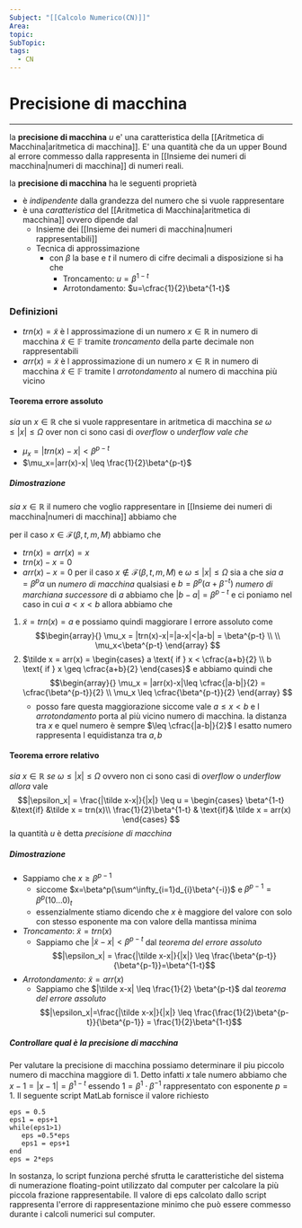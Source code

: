 ```yaml
---
Subject: "[[Calcolo Numerico(CN)]]"
Area: 
topic: 
SubTopic: 
tags:
  - CN
---
```


# Precisione di macchina
---
la __precisione di macchina__ $u$ e' una caratteristica della [[Aritmetica di Macchina|aritmetica di macchina]].
E' una quantità che da un upper Bound al errore commesso dalla rappresenta in [[Insieme dei numeri di macchina|numeri di macchina]] di numeri reali.

 la __precisione di macchina__ ha le seguenti proprietà
- è _indipendente_ dalla grandezza del numero che si vuole rappresentare
- è una _caratteristica_ del [[Aritmetica di Macchina|aritmetica di macchina]] ovvero dipende dal 
	- Insieme dei [[Insieme dei numeri di macchina|numeri rappresentabili]] 
	- Tecnica di approssimazione 
		- con $\beta$ la base e  $t$ il numero di cifre decimali a disposizione si ha che 
			- Troncamento: $u=\beta^{1-t}$  
			- Arrotondamento: $u=\cfrac{1}{2}\beta^{1-t}$  



### Definizioni
- $trn(x) = \tilde x$ è l approssimazione di un numero $x \in \mathbb{R}$ in numero di macchina $\tilde x \in \mathbb{F}$ tramite _troncamento_ della parte decimale non rappresentabili  
- $arr(x)= \tilde x$ è l approssimazione di un numero $x \in \mathbb{R}$ in numero di macchina $\tilde x \in \mathbb{F}$ tramite l _arrotondamento_ al numero di macchina più vicino 

#### Teorema errore assoluto
_sia_ un   $x \in \mathbb{R}$ che si vuole rappresentare in aritmetica di macchina
_se_  $\omega \leq |x|\leq \Omega$ over non ci sono casi di _overflow_ o _underflow_ 
_vale che_
 - $\mu_x=|trn(x)-x| < \beta^{p-t}$
 - $\mu_x=|arr(x)-x| \leq \frac{1}{2}\beta^{p-t}$

##### Dimostrazione
_sia_ $x \in \mathbb{R}$ il numero che voglio rappresentare in [[Insieme dei numeri di macchina|numeri di macchina]] abbiamo che 

per il caso $x \in \mathscr{F}(\beta,t,m,M)$ abbiamo che 
- $trn(x)=arr(x)=x$
- $trn(x)-x =0$
- $arr(x) -x =0$
per il caso $x \not \in \mathscr{F}(\beta,t,m,M)$  e $\omega \leq |x| \leq \Omega$ sia a che 
_sia_ $a = \beta^p\alpha$ un _numero di macchina_ qualsiasi e $b = \beta^p(\alpha + \beta^{-t})$  _numero di marchiana successore_ di $a$ abbiamo che $|b-a| = \beta^{p-t}$
e ci poniamo nel caso in cui  $a < x < b$  allora abbiamo che 
1. $\tilde x = trn(x) = a$ e possiamo quindi maggiorare l errore assoluto come$$\begin{array}{}
  \mu_x = |trn(x)-x|=|a-x|<|a-b| = \beta^{p-t} \\  \\
  \mu_x<\beta^{p-t}
  \end{array}
$$
2. $\tilde x = arr(x) = \begin{cases} a \text{ if } x < \cfrac{a+b}{2} \\ b \text{ if } x \geq \cfrac{a+b}{2}  \end{cases}$ e abbiamo quindi che
	$$\begin{array}{}
\mu_x = |arr(x)-x|\leq \cfrac{|a-b|}{2} = \cfrac{\beta^{p-t}}{2}  \\
\mu_x \leq \cfrac{\beta^{p-t}}{2}
\end{array} $$
	- posso fare questa maggiorazione siccome vale $a \leq x < b$  e l _arrotondamento_ porta al più vicino numero di macchina. la distanza tra $x$ e quel numero è sempre $\leq \cfrac{|a-b|}{2}$  l esatto numero rappresenta l equidistanza tra  $a,b$

#### Teorema errore relativo
_sia_ $x \in \mathbb{R}$ 
_se_  $\omega \leq |x|\leq \Omega$ ovvero non ci sono casi di _overflow_ o _underflow_ 
_allora_ vale
$$|\epsilon_x| = \frac{|\tilde x-x|}{|x|} \leq u = 
\begin{cases}
\beta^{1-t} &\text{if} &\tilde  x = trn(x)\\
\frac{1}{2}\beta^{1-t} & \text{if}& \tilde x = arr(x)
\end{cases}
$$
la quantità $u$ è detta _precisione di macchina_ 
##### Dimostrazione
- Sappiamo che $x \geq \beta^{p-1}$
	- siccome $x=\beta^p(\sum^\infty_{i=1}d_{i}\beta^{-i})$ e $\beta^{p-1}= \beta^p(10\dots0)_t$
	- essenzialmente stiamo dicendo che $x$ è maggiore del valore con solo con stesso esponente ma con valore della mantissa minima
- _Troncamento_: $\tilde x = trn(x)$
	- Sappiamo che $|\tilde x-x| < \beta^{p-t}$ dal _teorema del errore assoluto_$$|\epsilon_x| = \frac{|\tilde x-x|}{|x|} \leq \frac{\beta^{p-t}}{\beta^{p-1}}=\beta^{1-t}$$
- _Arrotondamento_: $\tilde x = arr(x)$
	- Sappiamo che $|\tilde x-x| \leq \frac{1}{2} \beta^{p-t}$ dal _teorema del errore assoluto_ $$|\epsilon_x|=\frac{|\tilde x-x|}{|x|} \leq \frac{\frac{1}{2}\beta^{p-t}}{\beta^{p-1}} = \frac{1}{2}\beta^{1-t}$$

##### Controllare qual è la precisione di macchina
 Per valutare la precisione di macchina possiamo determinare il piu piccolo numero di macchina maggiore di $1$. Detto infatti $x$ tale numero abbiamo che $x − 1 = |x−1| = \beta^{1−t}$ essendo $1 = \beta^1 \cdot \beta^{−1}$ rappresentato con esponente $p = 1$. Il seguente script MatLab fornisce il valore richiesto 
 ```mathlab
eps = 0.5
eps1 = eps+1
while(eps1>1)
	eps =0.5*eps
	eps1 = eps+1
end
eps = 2*eps
```

In sostanza, lo script funziona perché sfrutta le caratteristiche del sistema di numerazione floating-point utilizzato dal computer per calcolare la più piccola frazione rappresentabile. Il valore di eps calcolato dallo script rappresenta l'errore di rappresentazione minimo che può essere commesso durante i calcoli numerici sul computer.
